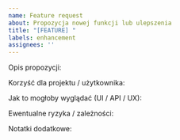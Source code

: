 ```yaml
---
name: Feature request
about: Propozycja nowej funkcji lub ulepszenia
title: "[FEATURE] "
labels: enhancement
assignees: ''
---
```


Opis propozycji:

Korzyść dla projektu / użytkownika:

Jak to mogłoby wyglądać (UI / API / UX):

Ewentualne ryzyka / zależności:

Notatki dodatkowe:

